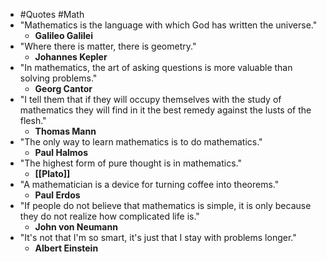 - #Quotes #Math
- "Mathematics is the language with which God has written the universe."
	- **Galileo Galilei**
- "Where there is matter, there is geometry."
	- **Johannes Kepler**
- "In mathematics, the art of asking questions is more valuable than solving problems."
	- **Georg Cantor**
- "I tell them that if they will occupy themselves with the study of mathematics they will find in it the best remedy against the lusts of the flesh."
	- **Thomas Mann**
- "The only way to learn mathematics is to do mathematics."
	- **Paul Halmos**
- "The highest form of pure thought is in mathematics."
	- **[[Plato]]**
- "A mathematician is a device for turning coffee into theorems."
	- **Paul Erdos**
- "If people do not believe that mathematics is simple, it is only because they do not realize how complicated life is."
	- **John von Neumann**
- "It's not that I'm so smart, it's just that I stay with problems longer."
	- **Albert Einstein**
